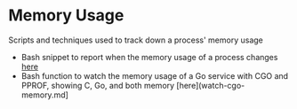 Memory Usage
============

Scripts and techniques used to track down a process' memory usage

- Bash snippet to report when the memory usage of a process changes [here](watch-pid-rss.md)
- Bash function to watch the memory usage of a Go service with CGO and PPROF, showing C, Go, and both memory [here](watch-cgo-memory.md]
